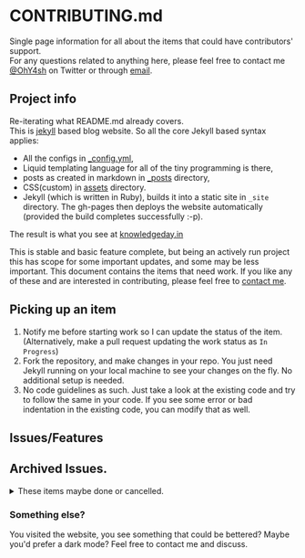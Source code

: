 # CONTRIBUTING.md
Single page information for all about the items that could have contributors' support.  
For any questions related to anything here, please feel free to contact me [@OhY4sh](https://twitter.com/ohy4sh) on Twitter or through [email](mailto:ohyash@hotmail.com).  

## Project info
Re-iterating what README.md already covers.  
This is [jekyll](https://jekyllrb.com/) based blog website. So all the core Jekyll based syntax applies: 
- All the configs in [_config.yml](_config.yml), 
- Liquid templating language for all of the tiny programming is there, 
- posts as created in markdown in [_posts](/_posts/) directory, 
- CSS(custom) in [assets](/assets) directory.  
- Jekyll (which is written in Ruby), builds it into a static site in `_site` directory. The gh-pages then deploys the website automatically (provided the build completes successfully :-p).  

The result is what you see at [knowledgeday.in](https://knowledgeday.in)  


This is stable and basic feature complete, but being an actively run project this has scope for some important updates, and some may be less important. This document contains the items that need work. If you like any of these and are interested in contributing, please feel free to [contact me](mailto:ohyash@hotmail.com).   

## Picking up an item

1. Notify me before starting work so I can update the status of the item. (Alternatively, make a pull request updating the work status as `In Progress`)  
2. Fork the repository, and make changes in your repo. You just need Jekyll running on your local machine to see your changes on the fly. No additional setup is needed.  
3. No code guidelines as such. Just take a look at the existing code and try to follow the same in your code. If you see some error or bad indentation in the existing code, you can modify that as well.  

## Issues/Features

## Archived Issues.
<details>
	<summary>These items maybe done or cancelled.</summary>

	### Sign up page
	_(Difficulty: **Easy**, Status: **Done(Aalok)**)_  
	This is a blog letter, the sign-ups for the `letters` are handled through the form in the side bar (or on top in mobile view). Functionality-wise, it works fine, but it's still preferred to have a separate page for signup. With same form inputs. (So this eventually can be shared as a direct sign-up link on various social media platforms.)  

	P.S the sidebar should be present on the sign-up page too, we'll remove the sign-up form from the sidebar once a custom signup page is in place. Imagine this as a normal blog post, but instead of blog content, we have a signup form only. (use [this](https://perspectiveix.substack.com/) as a design sample)  

	### Top bar above articles on home page
	_(Difficulty: **Easy**, Status: **Done(Aalok)**)_  
	The website could offer a few more functionalities within the current design. Like search, [browse by tags](https://knowledgeday.in/tags/), and a signup page.  
	The idea is to simply have a panel on the [homepage]() right above the articles. That could hold the buttons or some objects as needed.   
	The objects are not important for this item. Just the panel on the top. (HTML, CSS only)  

	Here's a rough mockup for what I'm trying to picture up for you here:
	![KD Home panel mockup](assets/img/kd_home_panel_design.jpg)  

	### Search functionality
	_(Difficulty: **Easy/Medium**, Status: **Done(Aalok)**)_  
	Search functionality for the website. There are libraries to do that [[1](https://github.com/christian-fei/Simple-Jekyll-Search)],[[2](https://www.alaycock.co.uk/2016/02/setting-up-lunr-js-in-jekyll)], more?  

	This is not yet tested and implementation is away. Would love it if you can share hands for this. Another thing that can be explored with this is using "[search with google](https://talk.jekyllrb.com/t/how-to-add-a-search-bar/606/3)" in Jekyll blogs if native searches are not good enough.  

	### [KD TiLT] Fix CSS to keep TiLT article titles closer
	_(Difficulty: **Easy**, Status: **Done(OhYash)**)_  
	Currently the title and it's information (Hashtags, read duration) are a bit far-apart. These have to be closer.
	(prefer not to use negative margin/padding).  
	Current sample:  
	![Gap near title in KD TiLT posts](assets/img/kd_tilt_title_gap.jpg)

</details>

### Something else?
You visited the website, you see something that could be bettered? Maybe you'd prefer a dark mode? Feel free to contact me and discuss.  

